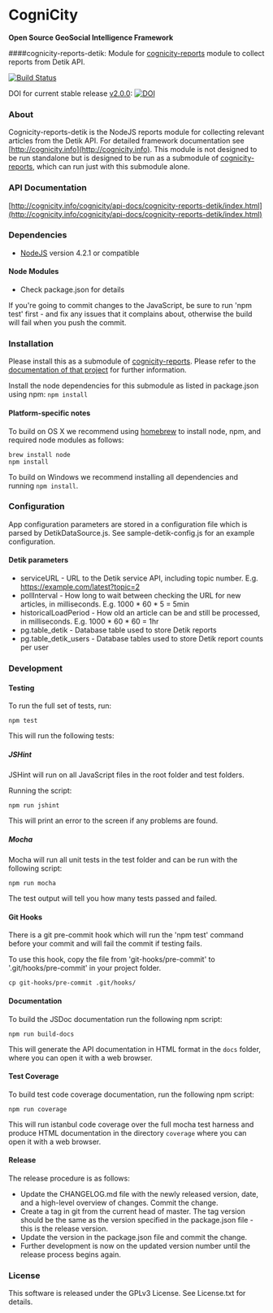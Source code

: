 CogniCity
===========
**Open Source GeoSocial Intelligence Framework**

####cognicity-reports-detik: Module for [cognicity-reports](https://github.com/smart-facility/cognicity-reports) module to collect reports from Detik API.

[![Build Status](https://travis-ci.org/smart-facility/cognicity-reports-detik.svg)](https://travis-ci.org/smart-facility/cognicity-reports-detik)

DOI for current stable release [v2.0.0](https://github.com/smart-facility/cognicity-reports-detik/releases/tag/v2.0.0):
[![DOI](https://zenodo.org/badge/19201/smart-facility/cognicity-reports-detik.svg)](https://zenodo.org/badge/latestdoi/19201/smart-facility/cognicity-reports-detik)

### About
Cognicity-reports-detik is the NodeJS reports module for collecting relevant articles from the Detik API. For detailed framework documentation see [http://cognicity.info](http://cognicity.info).
This module is not designed to be run standalone but is designed to be run as a submodule of [cognicity-reports](https://github.com/smart-facility/cognicity-reports), which can run just with this submodule alone.

### API Documentation
[http://cognicity.info/cognicity/api-docs/cognicity-reports-detik/index.html](http://cognicity.info/cognicity/api-docs/cognicity-reports-detik/index.html)

### Dependencies
* [NodeJS](http://nodejs.org) version 4.2.1 or compatible

#### Node Modules
* Check package.json for details

If you're going to commit changes to the JavaScript, be sure to run 'npm test' first - and fix any issues that it complains about, otherwise the build will fail when you push the commit.

### Installation
Please install this as a submodule of [cognicity-reports](https://github.com/smart-facility/cognicity-reports). Please refer to the [documentation of that project](https://github.com/smart-facility/cognicity-reports/blob/master/README.md) for further information.

Install the node dependencies for this submodule as listed in package.json using npm: `npm install`

#### Platform-specific notes ####
To build on OS X we recommend using [homebrew](http://brew.sh) to install node, npm, and required node modules as follows:
```shell
brew install node
npm install
```

To build on Windows we recommend installing all dependencies and running `npm install`.

### Configuration
App configuration parameters are stored in a configuration file which is parsed by DetikDataSource.js. See sample-detik-config.js for an example configuration.

#### Detik parameters
* serviceURL - URL to the Detik service API, including topic number. E.g. https://example.com/latest?topic=2
* pollInterval - How long to wait between checking the URL for new articles, in milliseconds. E.g. 1000 * 60 * 5 = 5min
* historicalLoadPeriod - How old an article can be and still be processed, in milliseconds. E.g. 1000 * 60 * 60 = 1hr
* pg.table_detik - Database table used to store Detik reports
* pg.table_detik_users - Database tables used to store Detik report counts per user

### Development

#### Testing

To run the full set of tests, run:

```shell
npm test
```

This will run the following tests:

##### JSHint

JSHint will run on all JavaScript files in the root folder and test folders.

Running the script:

```shell
npm run jshint
```

This will print an error to the screen if any problems are found.

##### Mocha

Mocha will run all unit tests in the test folder and can be run with the following script:

```shell
npm run mocha
```

The test output will tell you how many tests passed and failed.

#### Git Hooks

There is a git pre-commit hook which will run the 'npm test' command before your commit and will fail the commit if testing fails.

To use this hook, copy the file from 'git-hooks/pre-commit' to '.git/hooks/pre-commit' in your project folder.

```shell
cp git-hooks/pre-commit .git/hooks/
```

#### Documentation

To build the JSDoc documentation run the following npm script:

```shell
npm run build-docs
```

This will generate the API documentation in HTML format in the `docs` folder, where you can open it with a web browser.

#### Test Coverage

To build test code coverage documentation, run the following npm script:

```shell
npm run coverage
```

This will run istanbul code coverage over the full mocha test harness and produce HTML documentation in the directory `coverage` where you can open it with a web browser.

#### Release

The release procedure is as follows:
* Update the CHANGELOG.md file with the newly released version, date, and a high-level overview of changes. Commit the change.
* Create a tag in git from the current head of master. The tag version should be the same as the version specified in the package.json file - this is the release version.
* Update the version in the package.json file and commit the change.
* Further development is now on the updated version number until the release process begins again.

### License
This software is released under the GPLv3 License. See License.txt for details.
